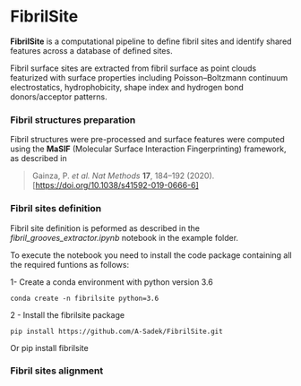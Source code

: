 # FibrilSite
**FibrilSite** is a computational pipeline to define fibril sites and identify shared features across a database of defined sites. 

Fibril surface sites are extracted from fibril surface as point clouds featurized with surface properties including Poisson–Boltzmann continuum electrostatics, hydrophobicity, shape index and hydrogen bond donors/acceptor patterns. 

### Fibril structures preparation
Fibril structures were pre-processed and surface features were computed using the **MaSIF** (Molecular Surface Interaction Fingerprinting) framework, as described in 
> Gainza, P. *et al.* *Nat Methods* **17**, 184–192 (2020). [https://doi.org/10.1038/s41592-019-0666-6]

### Fibril sites definition
Fibril site definition is peformed as described in the *fibril_grooves_extractor.ipynb* notebook in the example folder. 

To execute the notebook you need to install the code package containing all the required funtions as follows: 

1- Create a conda environment with python version 3.6

    conda create -n fibrilsite python=3.6

2 - Install the fibrilsite package

    pip install https://github.com/A-Sadek/FibrilSite.git

Or
    pip install fibrilsite









### Fibril sites alignment 
